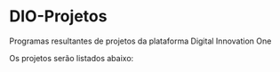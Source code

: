 # DIO-Projetos
Programas resultantes de projetos da plataforma Digital Innovation One

Os projetos serão listados abaixo:

